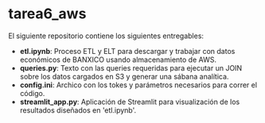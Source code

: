 # tarea6_aws

El siguiente repositorio contiene los siguientes entregables:

- **etl.ipynb**: Proceso ETL y ELT para descargar y trabajar con datos económicos de BANXICO usando almacenamiento de AWS.
- **queries.py**: Texto con las queries requeridas para ejecutar un JOIN sobre los datos cargados en S3 y generar una sábana analítica.
- **config.ini**: Archico con los tokes y parámetros necesarios para correr el código.
- **streamlit_app.py**: Aplicación de Streamlit para visualización de los resultados diseñados en 'etl.ipynb'.